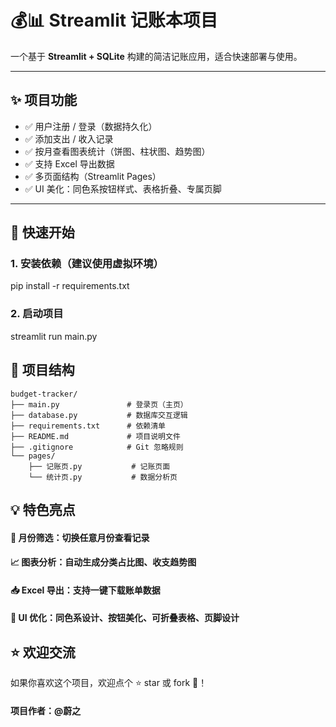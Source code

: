 # 💰📊 Streamlit 记账本项目

一个基于 **Streamlit + SQLite** 构建的简洁记账应用，适合快速部署与使用。

---

## ✨ 项目功能

- ✅ 用户注册 / 登录（数据持久化）
- ✅ 添加支出 / 收入记录
- ✅ 按月查看图表统计（饼图、柱状图、趋势图）
- ✅ 支持 Excel 导出数据
- ✅ 多页面结构（Streamlit Pages）
- ✅ UI 美化：同色系按钮样式、表格折叠、专属页脚

---

## 🚀 快速开始

### 1. 安装依赖（建议使用虚拟环境）

pip install -r requirements.txt

### 2. 启动项目

streamlit run main.py

## 📁 项目结构

```
budget-tracker/
├── main.py               # 登录页（主页）
├── database.py           # 数据库交互逻辑
├── requirements.txt      # 依赖清单
├── README.md             # 项目说明文件
├── .gitignore            # Git 忽略规则
└── pages/
    ├── 记账页.py           # 记账页面
    └── 统计页.py           # 数据分析页
```


## 💡 特色亮点

#### 📅 月份筛选：切换任意月份查看记录

#### 📈 图表分析：自动生成分类占比图、收支趋势图

#### 📥 Excel 导出：支持一键下载账单数据

#### 🎨 UI 优化：同色系设计、按钮美化、可折叠表格、页脚设计

## ⭐️ 欢迎交流

如果你喜欢这个项目，欢迎点个 ⭐️ star 或 fork 🍴！

#### 项目作者：@蔚之